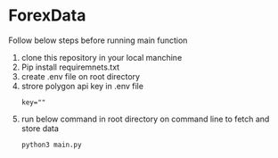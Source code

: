 # ForexData
Follow below steps before running main function
1) clone this repository in your local manchine
2) Pip install requiremnets.txt
3) create .env file on root directory
4) strore polygon api key in .env file
    ```
    key=""
    ```
5) run below command in root directory on command line to fetch and store data 
    ```python:
    python3 main.py 
